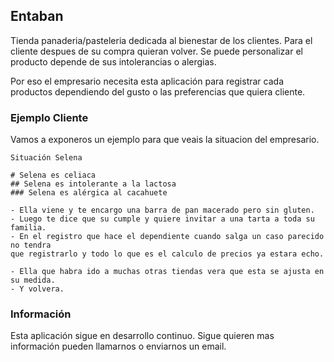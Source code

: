 ## Entaban

Tienda panaderia/pasteleria dedicada al bienestar de los clientes. Para el cliente despues de su compra quieran volver. Se puede personalizar el producto depende de sus intolerancias o alergias.

Por eso el empresario necesita esta aplicación para registrar cada productos dependiendo del gusto o las preferencias que quiera cliente.

### Ejemplo Cliente

Vamos a exponeros un ejemplo para que veais la situacion del empresario.

```situación
Situación Selena

# Selena es celiaca
## Selena es intolerante a la lactosa
### Selena es alérgica al cacahuete 

- Ella viene y te encargo una barra de pan macerado pero sin gluten.
- Luego te dice que su cumple y quiere invitar a una tarta a toda su familia.
- En el registro que hace el dependiente cuando salga un caso parecido no tendra 
que registrarlo y todo lo que es el calculo de precios ya estara echo.

- Ella que habra ido a muchas otras tiendas vera que esta se ajusta en su medida.
- Y volvera.

```

### Información

Esta aplicación sigue en desarrollo continuo. Sigue quieren mas información pueden
llamarnos o enviarnos un email.
